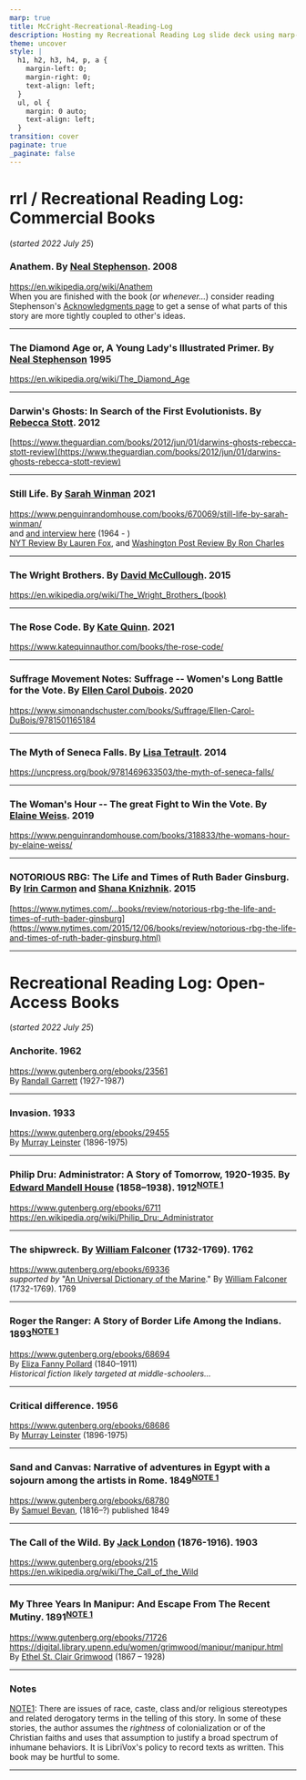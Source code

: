 ```yaml
---
marp: true
title: McCright-Recreational-Reading-Log
description: Hosting my Recreational Reading Log slide deck using marp-cli
theme: uncover
style: |
  h1, h2, h3, h4, p, a {
    margin-left: 0;
    margin-right: 0;
    text-align: left;
  }
  ul, ol {
    margin: 0 auto;
    text-align: left;
  }
transition: cover
paginate: true
_paginate: false
---
```


# rrl / Recreational Reading Log: Commercial Books  
(*started 2022 July 25*)  

### Anathem. By [Neal Stephenson](https://en.wikipedia.org/wiki/Neal_Stephenson).  2008  
https://en.wikipedia.org/wiki/Anathem   
When you are finished with the book (*or whenever...*) consider reading Stephenson's [Acknowledgments page](https://www.nealstephenson.com/acknowledgments.html) to get a sense of what parts of this story are more tightly coupled to other's ideas.  

---

### The Diamond Age or, A Young Lady's Illustrated Primer.  By [Neal Stephenson](https://en.wikipedia.org/wiki/Neal_Stephenson)  1995  
https://en.wikipedia.org/wiki/The_Diamond_Age  

---

### Darwin's Ghosts: In Search of the First Evolutionists. By [Rebecca Stott](https://en.wikipedia.org/wiki/Rebecca_Stott).  2012  
[https://www.theguardian.com/books/2012/jun/01/darwins-ghosts-rebecca-stott-review](https://www.theguardian.com/books/2012/jun/01/darwins-ghosts-rebecca-stott-review)  

---

### Still Life.  By [Sarah Winman](https://en.wikipedia.org/wiki/Sarah_Winman) 2021  
https://www.penguinrandomhouse.com/books/670069/still-life-by-sarah-winman/  
 and [and interview here](https://www.abc.net.au/news/2022-08-06/sarah-winman-still-life-book-interview/101300474) (1964 - )  
[NYT Review By Lauren Fox](https://www.nytimes.com/2021/11/02/books/review/still-life-sarah-winman.html), and [Washington Post Review By Ron Charles](https://www.washingtonpost.com/entertainment/books/still-life-sarah-winman-book-review/2021/11/22/2eb81bca-4bcc-11ec-b0b0-766bbbe79347_story.html)  

---

### The Wright Brothers. By [David McCullough](https://en.wikipedia.org/wiki/David_McCullough). 2015  
https://en.wikipedia.org/wiki/The_Wright_Brothers_(book)  

---

### The Rose Code. By [Kate Quinn](https://en.wikipedia.org/wiki/Kate_Quinn).  2021  
https://www.katequinnauthor.com/books/the-rose-code/  

---

### Suffrage Movement Notes: Suffrage -- Women's Long Battle for the Vote.  By [Ellen Carol Dubois](https://ellencaroldubois.com/about/).  2020  
https://www.simonandschuster.com/books/Suffrage/Ellen-Carol-DuBois/9781501165184  
  
---

### The Myth of Seneca Falls.  By [Lisa Tetrault](https://www.cmu.edu/dietrich/history/people/faculty/tetrault.html).  2014  
https://uncpress.org/book/9781469633503/the-myth-of-seneca-falls/  

---

### The Woman's Hour -- The great Fight to Win the Vote.  By [Elaine Weiss](https://elaineweiss.com/bio/).  2019  
https://www.penguinrandomhouse.com/books/318833/the-womans-hour-by-elaine-weiss/  
  
---

### NOTORIOUS RBG: The Life and Times of Ruth Bader Ginsburg.  By [Irin Carmon](https://en.wikipedia.org/wiki/Irin_Carmon) and [Shana Knizhnik](https://en.wikipedia.org/wiki/Shana_Knizhnik).  2015  
[https://www.nytimes.com/...books/review/notorious-rbg-the-life-and-times-of-ruth-bader-ginsburg](https://www.nytimes.com/2015/12/06/books/review/notorious-rbg-the-life-and-times-of-ruth-bader-ginsburg.html)  

---
# Recreational Reading Log: Open-Access Books  
(*started 2022 July 25*)  

### Anchorite.  1962  
https://www.gutenberg.org/ebooks/23561  
By [Randall Garrett](http://en.wikipedia.org/wiki/Randall_Garrett)  (1927-1987)   

--- 

### Invasion. 1933  
https://www.gutenberg.org/ebooks/29455  
By [Murray Leinster](https://en.wikipedia.org/wiki/Murray_Leinster) (1896-1975)  

---

### Philip Dru: Administrator: A Story of Tomorrow, 1920-1935. By [Edward Mandell House](https://en.wikipedia.org/wiki/Edward_M._House) (1858–1938). 1912<sup>[NOTE 1](#note1)</sup>
https://www.gutenberg.org/ebooks/6711  
https://en.wikipedia.org/wiki/Philip_Dru:_Administrator  

---

### The shipwreck.  By [William Falconer](https://en.wikipedia.org/wiki/William_Falconer_(poet)) (1732-1769). 1762  
https://www.gutenberg.org/ebooks/69336  
*supported by*  "[An Universal Dictionary of the Marine](https://www.gutenberg.org/ebooks/57705)." By [William Falconer](https://en.wikipedia.org/wiki/William_Falconer_(poet)) (1732-1769).  1769  

---

### Roger the Ranger: A Story of Border Life Among the Indians. 1893<sup>[NOTE 1](#note1)</sup>  
https://www.gutenberg.org/ebooks/68694  
By [Eliza Fanny Pollard](https://en.wikisource.org/wiki/Author:Eliza_Fanny_Pollard) (1840–1911)  
*Historical fiction likely targeted at middle-schoolers...*

---

### Critical difference. 1956  
https://www.gutenberg.org/ebooks/68686  
By [Murray Leinster](https://en.wikipedia.org/wiki/Murray_Leinster) (1896-1975)  

---

### Sand and Canvas: Narrative of adventures in Egypt with a sojourn among the artists in Rome. 1849<sup>[NOTE 1](#note1)</sup>  
https://www.gutenberg.org/ebooks/68780  
By [Samuel Bevan](https://en.wikisource.org/wiki/Author:Samuel_Bevan), (1816–?) published 1849  

---

### The Call of the Wild. By [Jack London](https://en.wikipedia.org/wiki/Jack_London) (1876-1916). 1903  
https://www.gutenberg.org/ebooks/215  
https://en.wikipedia.org/wiki/The_Call_of_the_Wild  

---

### My Three Years In Manipur: And Escape From The Recent Mutiny. 1891<sup>[NOTE 1](#note1)</sup>  
https://www.gutenberg.org/ebooks/71726  
https://digital.library.upenn.edu/women/grimwood/manipur/manipur.html  
By [Ethel St. Clair Grimwood](https://en.wikipedia.org/wiki/Ethel_Grimwood) (1867 – 1928)  

---

### Notes  
<a name="note1"></a><a href="#note1">NOTE1</a>: There are issues of race, caste, class and/or religious stereotypes and related derogatory terms in the telling of this story.  In some of these stories, the author assumes the *rightness* of colonialization or of the Christian faiths and uses that assumption to justify a broad spectrum of inhumane behaviors. It is LibriVox's policy to record texts as written. This book may be hurtful to some.  

---